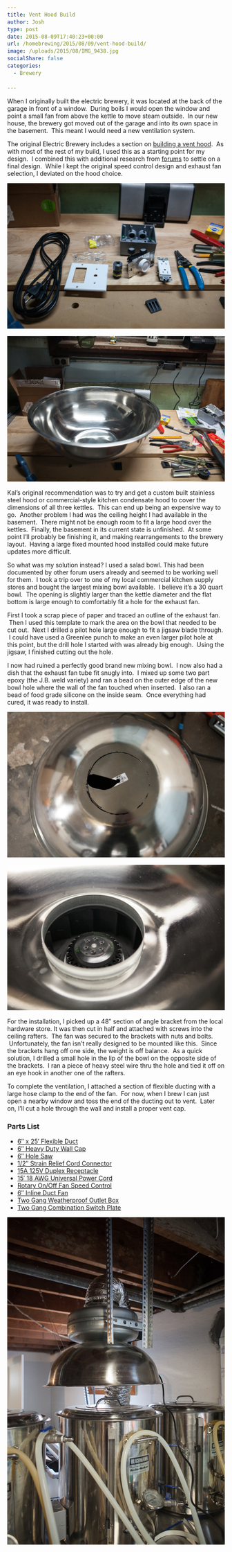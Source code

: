```yaml
---
title: Vent Hood Build
author: Josh
type: post
date: 2015-08-09T17:40:23+00:00
url: /homebrewing/2015/08/09/vent-hood-build/
image: /uploads/2015/08/IMG_9438.jpg
socialShare: false
categories:
  - Brewery

---
```


When I originally built the electric brewery, it was located at the back of the garage in front of a window.  During boils I would open the window and point a small fan from above the kettle to move steam outside.  In our new house, the brewery got moved out of the garage and into its own space in the basement.  This meant I would need a new ventilation system.

The original Electric Brewery includes a section on <a href="http://www.theelectricbrewery.com/ventilation" target="_blank">building a vent hood</a>.  As with most of the rest of my build, I used this as a starting point for my design.  I combined this with additional research from <a href="http://www.homebrewtalk.com/showthread.php?t=418665" target="_blank">forums</a> to settle on a final design.  While I kept the original speed control design and exhaust fan selection, I deviated on the hood choice.


![Image](/uploads/2015/08/IMG_9390.jpg)

![Image](/uploads/2015/08/IMG_9391.jpg)


Kal&#8217;s original recommendation was to try and get a custom built stainless steel hood or commercial-style kitchen condensate hood to cover the dimensions of all three kettles.  This can end up being an expensive way to go.  Another problem I had was the ceiling height I had available in the basement.  There might not be enough room to fit a large hood over the kettles.  Finally, the basement in its current state is unfinished.  At some point I&#8217;ll probably be finishing it, and making rearrangements to the brewery layout.  Having a large fixed mounted hood installed could make future updates more difficult.


So what was my solution instead? I used a salad bowl. This had been documented by other forum users already and seemed to be working well for them.  I took a trip over to one of my local commercial kitchen supply stores and bought the largest mixing bowl available.  I believe it&#8217;s a 30 quart bowl.  The opening is slightly larger than the kettle diameter and the flat bottom is large enough to comfortably fit a hole for the exhaust fan.


First I took a scrap piece of paper and traced an outline of the exhaust fan.  Then I used this template to mark the area on the bowl that needed to be cut out.  Next I drilled a pilot hole large enough to fit a jigsaw blade through.  I could have used a Greenlee punch to make an even larger pilot hole at this point, but the drill hole I started with was already big enough.  Using the jigsaw, I finished cutting out the hole.


I now had ruined a perfectly good brand new mixing bowl.  I now also had a dish that the exhaust fan tube fit snugly into.  I mixed up some two part epoxy (the J.B. weld variety) and ran a bead on the outer edge of the new bowl hole where the wall of the fan touched when inserted.  I also ran a bead of food grade silicone on the inside seam.  Once everything had cured, it was ready to install.

![Image](/uploads/2015/08/IMG_9398.jpg)

![Image](/uploads/2015/08/IMG_9401.jpg)


For the installation, I picked up a 48&#8243; section of angle bracket from the local hardware store. It was then cut in half and attached with screws into the ceiling rafters.  The fan was secured to the brackets with nuts and bolts.  Unfortunately, the fan isn&#8217;t really designed to be mounted like this.  Since the brackets hang off one side, the weight is off balance.  As a quick solution, I drilled a small hole in the lip of the bowl on the opposite side of the brackets.  I ran a piece of heavy steel wire thru the hole and tied it off on an eye hook in another one of the rafters.


To complete the ventilation, I attached a section of flexible ducting with a large hose clamp to the end of the fan.  For now, when I brew I can just open a nearby window and toss the end of the ducting out to vent.  Later on, I&#8217;ll cut a hole through the wall and install a proper vent cap.


### Parts List

* <a href="http://amzn.to/1KXtPei" target="_blank">6&#8243; x 25&#8242; Flexible Duct</a>
* <a href="http://amzn.to/1McrWZW" target="_blank">6&#8243; Heavy Duty Wall Cap</a>
* <a href="http://amzn.to/1T66tYn" target="_blank">6&#8243; Hole Saw</a>
* <a href="http://amzn.to/1OXFR5j" target="_blank">1/2&#8243; Strain Relief Cord Connector</a>
* <a href="http://amzn.to/1ItEk59" target="_blank">15A 125V Duplex Receptacle</a>
* <a href="http://amzn.to/1MhsejV" target="_blank">15&#8242; 18 AWG Universal Power Cord</a>
* <a href="http://amzn.to/1McskHX" target="_blank">Rotary On/Off Fan Speed Control</a>
* <a href="http://amzn.to/1f0l3xG" target="_blank">6&#8243; Inline Duct Fan</a>
* <a href="http://amzn.to/1Mcsr65" target="_blank">Two Gang Weatherproof Outlet Box</a>
* <a href="http://amzn.to/1J2Tf9W" target="_blank">Two Gang Combination Switch Plate</a>


![Image](/uploads/2015/08/IMG_9437.jpg)
